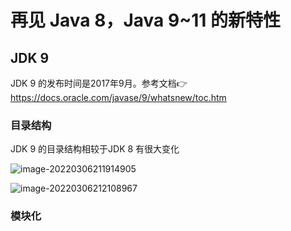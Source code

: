 # 再见 Java 8，Java 9~11 的新特性

## JDK 9

JDK 9 的发布时间是2017年9月。参考文档👉https://docs.oracle.com/javase/9/whatsnew/toc.htm

### 目录结构

JDK 9 的目录结构相较于JDK 8 有很大变化

![image-20220306211914905](https://gitee.com/SaulZ/img/raw/master/image-20220306211914905.png)

![image-20220306212108967](https://gitee.com/SaulZ/img/raw/master/image-20220306212108967.png)

### 模块化

